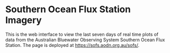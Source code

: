 # Southern Ocean Flux Station Imagery

This is the web interface to view the last seven days of real time plots of data from the Australian Bluewater Observing System Southern Ocean Flux Station. 
The page is deployed at https://sofs.aodn.org.au/sofs/.
